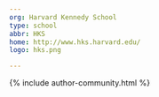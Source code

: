 ```yaml
---
org: Harvard Kennedy School
type: school
abbr: HKS
home: http://www.hks.harvard.edu/
logo: hks.png

---
```


{% include author-community.html %}
